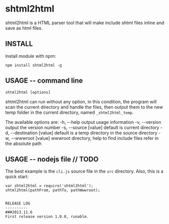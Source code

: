 shtml2html
==========
shtml2html is a HTML parser tool that will make include shtml files inline and save as html files.

INSTALL
----------
Install module with npm:
```
npm install shtml2html -g
```


USAGE -- command line
----------
```
shtml2html [options]
```
shtml2html can run without any option, in this condition, the program will scan the current directory and handle the files, then output them to the new temp folder in the current directory, named `_shtml2html_temp`.

The available options are:
    -h, --help                 output usage information
    -v, --version              output the version number
    -s, --source [value]       default is current directory
    -d, --destination [value]  default is a temp directory in the source directory
    -w, --wwwroot [value]      wwwroot directory, help to find include files refer in the absolute path

USAGE -- nodejs file  // TODO
----------
The best example is the `cli.js` source file in the `src` directory. Also, this is a quick start:
```
var shtml2html = require('shtml2html');
shtml2html(pathFrom, pathTo, pathWwwroot);


RELEASE LOG
----------
###2013.11.6
First release version 1.0.0, runable.





